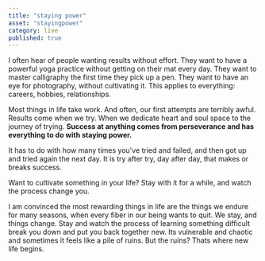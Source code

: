 ```yaml
---
title: "staying power"
asset: "stayingpower" 
category: live
published: true
---
```


I often hear of people wanting results without effort. They want to have a powerful yoga practice without getting on their mat every day. They want to master calligraphy the first time they pick up a pen. They want to have an eye for photography, without cultivating it. This applies to everything: careers, hobbies, relationships.

Most things in life take work. And often, our first attempts are terribly awful. Results come when we try. When we dedicate heart and soul space to the journey of trying. **Success at anything comes from perseverance and has everything to do with staying power.**

It has to do with how many times you've tried and failed, and then got up and tried again the next day. It is try after try, day after day, that makes or breaks success. 

Want to cultivate something in your life? Stay with it for a while, and watch the process change you.

I am convinced the most rewarding things in life are the things we endure for many seasons, when every fiber in our being wants to quit. We stay, and things change. Stay and watch the process of learning something difficult break you down and put you back together new. Its vulnerable and chaotic and sometimes it feels like a pile of ruins. But the ruins? Thats where new life begins.
